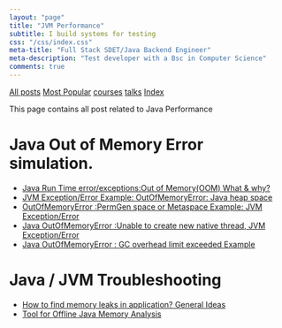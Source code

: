 ```yaml
---
layout: "page"
title: "JVM Performance"
subtitle: I build systems for testing
css: "/css/index.css"
meta-title: "Full Stack SDET/Java Backend Engineer"
meta-description: "Test developer with a Bsc in Computer Science"
comments: true
---
```

<div class="list-filters">
    <a href="/" class="list-filter filter-selected">All posts</a>
    <a href="/popular" class="list-filter">Most Popular</a>
    <a href="/courses" class="list-filter">courses</a>
	<a href="/talks" class="list-filter">talks</a>
    <a href="/tags" class="list-filter">Index</a>
</div>

This page contains all post related to Java Performance

# Java Out of Memory Error simulation. 
- [Java Run Time error/exceptions:Out of Memory(OOM) What & why?](http://shantonusarker.blogspot.com/2015/08/java-oom-out-of-memory-exception-what-why.html)
- [JVM Exception/Error Example: OutOfMemoryError: Java heap space](http://shantonusarker.blogspot.com/2015/08/jvm-exceptionerror-example.html)
- [OutOfMemoryError :PermGen space or Metaspace Example: JVM Exception/Error](http://shantonusarker.blogspot.com/2015/08/java-out-of-memory-error-permgen-meta-space-example.html)
- [Java OutOfMemoryError :Unable to create new native thread, JVM Exception/Error](http://shantonusarker.blogspot.com/2015/08/java-out-of-memory-error-unable-to-create-new-native-thread.html)
- [Java OutOfMemoryError : GC overhead limit exceeded Example](http://shantonusarker.blogspot.com/2015/08/java-out-of-memory-error-GC-overhead-limit-exceeded.html)

# Java / JVM Troubleshooting 
- [How to find memory leaks in application? General Ideas](http://shantonusarker.blogspot.com/2015/09/how-to-find-memory-leaks-in-application.html)
- [Tool for Offline Java Memory Analysis](http://shantonusarker.blogspot.com/2015/09/java-memory-analysis-heap-dump-tools-ibm-oracle-sun.html)